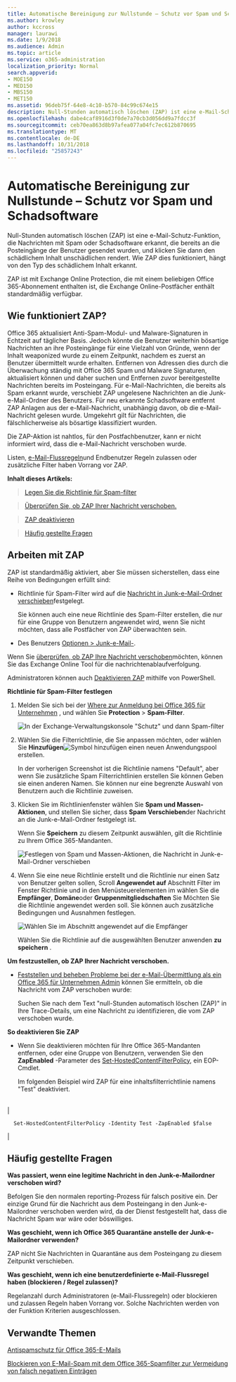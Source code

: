 ```yaml
---
title: Automatische Bereinigung zur Nullstunde – Schutz vor Spam und Schadsoftware
ms.author: krowley
author: kccross
manager: laurawi
ms.date: 1/9/2018
ms.audience: Admin
ms.topic: article
ms.service: o365-administration
localization_priority: Normal
search.appverid:
- MOE150
- MED150
- MBS150
- MET150
ms.assetid: 96deb75f-64e8-4c10-b570-84c99c674e15
description: Null-Stunden automatisch löschen (ZAP) ist eine e-Mail-Schutz-Funktion, die Nachrichten mit Spam oder Schadsoftware erkannt, die bereits an die Posteingänge der Benutzer gesendet wurden, und klicken Sie dann den schädlichem Inhalt unschädlichen rendert. Wie ZAP dies funktioniert, hängt von den Typ des schädlichem Inhalt erkannt.
ms.openlocfilehash: dabe4caf8916d3f0de7a70cb3d056dd9a7fdcc3f
ms.sourcegitcommit: ceb70ea863d8b97afea077a04fc7ec612b870695
ms.translationtype: MT
ms.contentlocale: de-DE
ms.lasthandoff: 10/31/2018
ms.locfileid: "25857243"
---
```

# <a name="zero-hour-auto-purge---protection-against-spam-and-malware"></a>Automatische Bereinigung zur Nullstunde – Schutz vor Spam und Schadsoftware

Null-Stunden automatisch löschen (ZAP) ist eine e-Mail-Schutz-Funktion, die Nachrichten mit Spam oder Schadsoftware erkannt, die bereits an die Posteingänge der Benutzer gesendet wurden, und klicken Sie dann den schädlichem Inhalt unschädlichen rendert. Wie ZAP dies funktioniert, hängt von den Typ des schädlichem Inhalt erkannt.
  
ZAP ist mit Exchange Online Protection, die mit einem beliebigen Office 365-Abonnement enthalten ist, die Exchange Online-Postfächer enthält standardmäßig verfügbar.
  
## <a name="how-does-zap-work"></a>Wie funktioniert ZAP?

Office 365 aktualisiert Anti-Spam-Modul- und Malware-Signaturen in Echtzeit auf täglicher Basis. Jedoch könnte die Benutzer weiterhin bösartige Nachrichten an ihre Posteingänge für eine Vielzahl von Gründe, wenn der Inhalt weaponized wurde zu einem Zeitpunkt, nachdem es zuerst an Benutzer übermittelt wurde erhalten. Entfernen von Adressen dies durch die Überwachung ständig mit Office 365 Spam und Malware Signaturen, aktualisiert können und daher suchen und Entfernen zuvor bereitgestellte Nachrichten bereits im Posteingang. Für e-Mail-Nachrichten, die bereits als Spam erkannt wurde, verschiebt ZAP ungelesene Nachrichten an die Junk-e-Mail-Ordner des Benutzers. Für neu erkannte Schadsoftware entfernt ZAP Anlagen aus der e-Mail-Nachricht, unabhängig davon, ob die e-Mail-Nachricht gelesen wurde. Umgekehrt gilt für Nachrichten, die fälschlicherweise als bösartige klassifiziert wurden.
  
Die ZAP-Aktion ist nahtlos, für den Postfachbenutzer, kann er nicht informiert wird, dass die e-Mail-Nachricht verschoben wurde.
  
Listen, [e-Mail-Flussregeln](https://go.microsoft.com/fwlink/p/?LinkId=722755)und Endbenutzer Regeln zulassen oder zusätzliche Filter haben Vorrang vor ZAP.
  
 **Inhalt dieses Artikels:**
  
> [Legen Sie die Richtlinie für Spam-filter](zero-hour-auto-purge.md#BK_SetSpam)
    
> [Überprüfen Sie, ob ZAP Ihrer Nachricht verschoben.](zero-hour-auto-purge.md#BK_DidZAPMove)
    
> [ZAP deaktivieren](zero-hour-auto-purge.md#BK_Posh)
    
> [Häufig gestellte Fragen](zero-hour-auto-purge.md#BK_FAQ)
    
## <a name="working-with-zap"></a>Arbeiten mit ZAP

ZAP ist standardmäßig aktiviert, aber Sie müssen sicherstellen, dass eine Reihe von Bedingungen erfüllt sind:
  
- Richtlinie für Spam-Filter wird auf die [Nachricht in Junk-e-Mail-Ordner verschieben](zero-hour-auto-purge.md#BK_SetSpam)festgelegt.
    
    Sie können auch eine neue Richtlinie des Spam-Filter erstellen, die nur für eine Gruppe von Benutzern angewendet wird, wenn Sie nicht möchten, dass alle Postfächer von ZAP überwachten sein.
    
- Des Benutzers [Optionen \> Junk-e-Mail-](https://support.office.com/article/068FA430-F8D7-4518-A8DA-8BC74958F05F).
    
Wenn Sie [überprüfen, ob ZAP Ihre Nachricht verschoben](zero-hour-auto-purge.md#BK_DidZAPMove)möchten, können Sie das Exchange Online Tool für die nachrichtenablaufverfolgung.
  
Administratoren können auch [Deaktivieren ZAP](zero-hour-auto-purge.md#BK_Posh) mithilfe von PowerShell. 
  
 **Richtlinie für Spam-Filter festlegen**
  
1. Melden Sie sich bei der [Where zur Anmeldung bei Office 365 für Unternehmen](https://support.office.com/article/e9eb7d51-5430-4929-91ab-6157c5a050b4) , und wählen Sie **Protection** \> **Spam-Filter**. 
    
    ![In der Exchange-Verwaltungskonsole "Schutz" und dann Spam-filter](media/0463c879-63fa-4a6c-9b03-e980d5ef3954.PNG)
  
2. Wählen Sie die Filterrichtlinie, die Sie anpassen möchten, oder wählen Sie **Hinzufügen**![Symbol hinzufügen](media/8ee52980-254b-440b-99a2-18d068de62d3.gif) einen neuen Anwendungspool erstellen. 
    
    In der vorherigen Screenshot ist die Richtlinie namens "Default", aber wenn Sie zusätzliche Spam Filterrichtlinien erstellen Sie können Geben sie einen anderen Namen. Sie können nur eine begrenzte Auswahl von Benutzern auch die Richtlinie zuweisen.
    
3. Klicken Sie im Richtlinienfenster wählen Sie **Spam und Massen-Aktionen**, und stellen Sie sicher, dass **Spam** **Verschieben**der Nachricht an die Junk-e-Mail-Ordner festgelegt ist. 
    
    Wenn Sie **Speichern** zu diesem Zeitpunkt auswählen, gilt die Richtlinie zu Ihrem Office 365-Mandanten. 
    
    ![Festlegen von Spam und Massen-Aktionen, die Nachricht in Junk-e-Mail-Ordner verschieben](media/4332cfb3-89e1-48ba-8da8-9286f2fa1089.PNG)
  
4. Wenn Sie eine neue Richtlinie erstellt und die Richtlinie nur einen Satz von Benutzer gelten sollen, Scroll **Angewendet auf** Abschnitt Filter im Fenster Richtlinie und in den Menüsteuerelementen im wählen Sie die **Empfänger**, **Domäne**oder **Gruppenmitgliedschaften** Sie Möchten Sie die Richtlinie angewendet werden soll. Sie können auch zusätzliche Bedingungen und Ausnahmen festlegen. 
    
    ![Wählen Sie im Abschnitt angewendet auf die Empfänger](media/19ca10db-c0f4-432c-b3de-ad4101a23de6.PNG)
  
    Wählen Sie die Richtlinie auf die ausgewählten Benutzer anwenden **zu speichern** . 
    
 **Um festzustellen, ob ZAP Ihrer Nachricht verschoben.**
  
- [Feststellen und beheben Probleme bei der e-Mail-Übermittlung als ein Office 365 für Unternehmen Admin](https://support.office.com/article/e7758b99-1896-41db-bf39-51e2dba21de6) können Sie ermitteln, ob die Nachricht vom ZAP verschoben wurde: 
    
    Suchen Sie nach dem Text "null-Stunden automatisch löschen (ZAP)" in Ihre Trace-Details, um eine Nachricht zu identifizieren, die vom ZAP verschoben wurde.
    
 **So deaktivieren Sie ZAP**
  
- Wenn Sie deaktivieren möchten für Ihre Office 365-Mandanten entfernen, oder eine Gruppe von Benutzern, verwenden Sie den **ZapEnabled** -Parameter des [Set-HostedContentFilterPolicy](https://go.microsoft.com/fwlink/p/?LinkId=722758), ein EOP-Cmdlet.
    
    Im folgenden Beispiel wird ZAP für eine inhaltsfilterrichtlinie namens "Test" deaktiviert.
    
||
|:-----|
|
```
  Set-HostedContentFilterPolicy -Identity Test -ZapEnabled $false
```

|
   
## <a name="faq"></a>Häufig gestellte Fragen
<a name="BK_FAQ"> </a>

 **Was passiert, wenn eine legitime Nachricht in den Junk-e-Mailordner verschoben wird?**
  
Befolgen Sie den normalen reporting-Prozess für falsch positive ein. Der einzige Grund für die Nachricht aus dem Posteingang in den Junk-e-Mailordner verschoben werden wird, da der Dienst festgestellt hat, dass die Nachricht Spam war wäre oder böswilliges.
  
 **Was geschieht, wenn ich Office 365 Quarantäne anstelle der Junk-e-Mailordner verwenden?**
  
ZAP nicht Sie Nachrichten in Quarantäne aus dem Posteingang zu diesem Zeitpunkt verschieben.
  
 **Was geschieht, wenn ich eine benutzerdefinierte e-Mail-Flussregel haben (blockieren / Regel zulassen)?**
  
Regelanzahl durch Administratoren (e-Mail-Flussregeln) oder blockieren und zulassen Regeln haben Vorrang vor. Solche Nachrichten werden von der Funktion Kriterien ausgeschlossen.
  
## <a name="related-topics"></a>Verwandte Themen
<a name="BK_FAQ"> </a>

[Antispamschutz für Office 365-E-Mails](anti-spam-protection.md)
  
[Blockieren von E-Mail-Spam mit dem Office 365-Spamfilter zur Vermeidung von falsch negativen Einträgen](block-email-spam-to-prevent-false-negatives.md)
  

